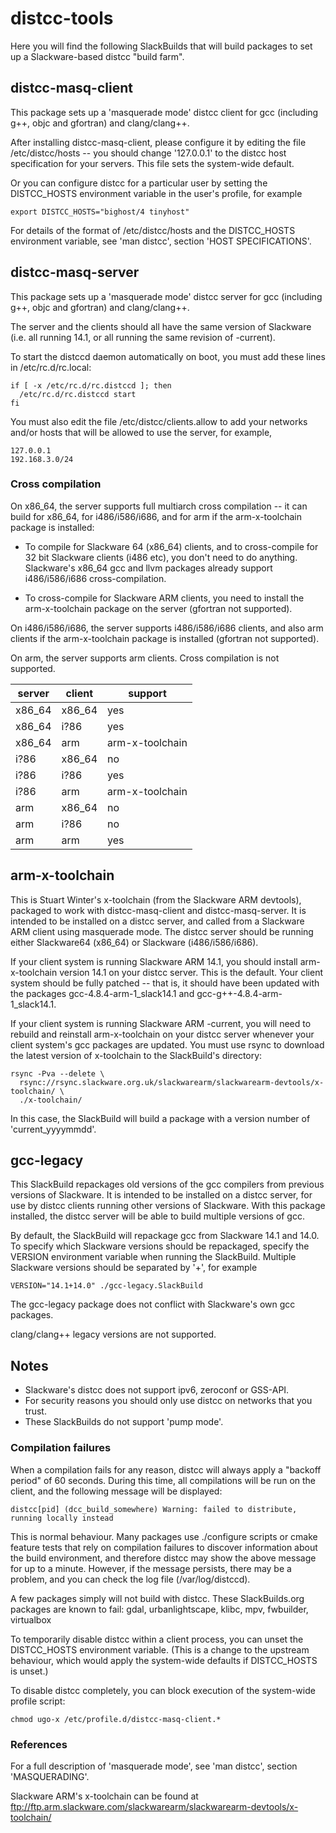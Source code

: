 # distcc-tools

Here you will find the following SlackBuilds that will build packages to set up
a Slackware-based distcc "build farm".


## distcc-masq-client

This package sets up a 'masquerade mode' distcc client for gcc (including g++,
objc and gfortran) and clang/clang++.

After installing distcc-masq-client, please configure it by editing the file
/etc/distcc/hosts -- you should change '127.0.0.1' to the distcc host
specification for your servers.  This file sets the system-wide default.

Or you can configure distcc for a particular user by setting the DISTCC_HOSTS
environment variable in the user's profile, for example

```
export DISTCC_HOSTS="bighost/4 tinyhost"
```

For details of the format of /etc/distcc/hosts and the DISTCC_HOSTS
environment variable, see 'man distcc', section 'HOST SPECIFICATIONS'.


## distcc-masq-server

This package sets up a 'masquerade mode' distcc server for gcc (including g++,
objc and gfortran) and clang/clang++.

The server and the clients should all have the same version of Slackware
(i.e. all running 14.1, or all running the same revision of -current).

To start the distccd daemon automatically on boot, you must add these lines in
/etc/rc.d/rc.local:

```
if [ -x /etc/rc.d/rc.distccd ]; then
  /etc/rc.d/rc.distccd start
fi
```

You must also edit the file /etc/distcc/clients.allow to add your networks
and/or hosts that will be allowed to use the server, for example,

````
127.0.0.1
192.168.3.0/24
````

### Cross compilation

On x86_64, the server supports full multiarch cross compilation -- it can
build for x86_64, for i486/i586/i686, and for arm if the arm-x-toolchain package
is installed:

* To compile for Slackware 64 (x86_64) clients, and to cross-compile for 32 bit
Slackware clients (i486 etc), you don't need to do anything.  Slackware's
x86_64 gcc and llvm packages already support i486/i586/i686 cross-compilation.

* To cross-compile for Slackware ARM clients, you need to install the
arm-x-toolchain package on the server (gfortran not supported).

On i486/i586/i686, the server supports i486/i586/i686 clients, and also arm
clients if the arm-x-toolchain package is installed (gfortran not supported).

On arm, the server supports arm clients. Cross compilation is not supported.

| server | client | support         |
|--------|--------|-----------------|
| x86_64 | x86_64 | yes             |
| x86_64 | i?86   | yes             |
| x86_64 | arm    | arm-x-toolchain |
| i?86   | x86_64 | no              |
| i?86   | i?86   | yes             |
| i?86   | arm    | arm-x-toolchain |
| arm    | x86_64 | no              |
| arm    | i?86   | no              |
| arm    | arm    | yes             |


## arm-x-toolchain

This is Stuart Winter's x-toolchain (from the Slackware ARM devtools),
packaged to work with distcc-masq-client and distcc-masq-server.  It is
intended to be installed on a distcc server, and called from a Slackware ARM
client using masquerade mode.  The distcc server should be running either
Slackware64 (x86_64) or Slackware (i486/i586/i686).

If your client system is running Slackware ARM 14.1, you should install
arm-x-toolchain version 14.1 on your distcc server.  This is the default.
Your client system should be fully patched -- that is, it should
have been updated with the packages gcc-4.8.4-arm-1_slack14.1 and
gcc-g++-4.8.4-arm-1_slack14.1.

If your client system is running Slackware ARM -current, you will need to
rebuild and reinstall arm-x-toolchain on your distcc server whenever your
client system's gcc packages are updated. You must use rsync to download
the latest version of x-toolchain to the SlackBuild's directory:

```
rsync -Pva --delete \
  rsync://rsync.slackware.org.uk/slackwarearm/slackwarearm-devtools/x-toolchain/ \
  ./x-toolchain/
```

In this case, the SlackBuild will build a package with a version number of
'current_yyyymmdd'.


## gcc-legacy

This SlackBuild repackages old versions of the gcc compilers from previous
versions of Slackware. It is intended to be installed on a distcc server, for
use by distcc clients running other versions of Slackware. With this package
installed, the distcc server will be able to build multiple versions of gcc.

By default, the SlackBuild will repackage gcc from Slackware 14.1 and 14.0.
To specify which Slackware versions should be repackaged, specify the VERSION
environment variable when running the SlackBuild.  Multiple Slackware versions
should be separated by '+', for example

```
VERSION="14.1+14.0" ./gcc-legacy.SlackBuild
```

The gcc-legacy package does not conflict with Slackware's own gcc packages.

clang/clang++ legacy versions are not supported.

## Notes

  * Slackware's distcc does not support ipv6, zeroconf or GSS-API.
  * For security reasons you should only use distcc on networks that you trust.
  * These SlackBuilds do not support 'pump mode'.


### Compilation failures

When a compilation fails for any reason, distcc will always apply a "backoff
period" of 60 seconds.  During this time, all compilations will be run on the
client, and the following message will be displayed:

```
distcc[pid] (dcc_build_somewhere) Warning: failed to distribute, running locally instead
```

This is normal behaviour.  Many packages use ./configure scripts or cmake
feature tests that rely on compilation failures to discover information about
the build environment, and therefore distcc may show the above message for
up to a minute. However, if the message persists, there may be a problem, and
you can check the log file (/var/log/distccd).

A few packages simply will not build with distcc.
These SlackBuilds.org packages are known to fail:
gdal, urbanlightscape, klibc, mpv, fwbuilder, virtualbox

To temporarily disable distcc within a client process, you can unset the
DISTCC_HOSTS environment variable.  (This is a change to the upstream behaviour,
which would apply the system-wide defaults if DISTCC_HOSTS is unset.)

To disable distcc completely, you can block execution of the system-wide
profile script:

```
chmod ugo-x /etc/profile.d/distcc-masq-client.*
```


### References

For a full description of 'masquerade mode', see 'man distcc', section
'MASQUERADING'.

Slackware ARM's x-toolchain can be found at
ftp://ftp.arm.slackware.com/slackwarearm/slackwarearm-devtools/x-toolchain/
